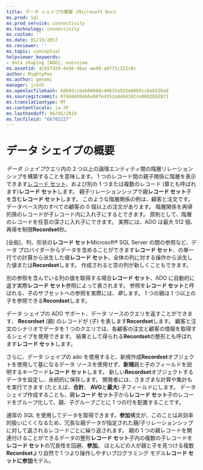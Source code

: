 ```yaml
---
title: データ シェイプの概要 |Microsoft Docs
ms.prod: sql
ms.prod_service: connectivity
ms.technology: connectivity
ms.custom: ''
ms.date: 01/19/2017
ms.reviewer: ''
ms.topic: conceptual
helpviewer_keywords:
- data shaping [ADO], overview
ms.assetid: 4cb5fd29-4e56-46ac-ae48-a6771c321c0c
author: MightyPen
ms.author: genemi
manager: jroth
ms.openlocfilehash: 6d693ccbeb06860cd4633a933e80b9ccbe6526a8
ms.sourcegitcommit: 074d44994b6e84fe4552ad4843d2ce0882b92871
ms.translationtype: MT
ms.contentlocale: ja-JP
ms.lasthandoff: 06/05/2019
ms.locfileid: "66702227"
---
```

# <a name="data-shaping-overview"></a>データ シェイプの概要
*データ シェイプ*クエリ内の 2 つ以上の論理エンティティ間の階層リレーションシップを構築することを意味します。 1 つのレコード間の親子関係に階層を表示できます[レコード セット](../../../ado/reference/ado-api/recordset-object-ado.md)、および別の 1 つまたは複数のレコード (章とも呼ばれます)**レコード セット**します。 親子リレーションシップで親**レコード セット**子を含む**レコード セット**します。 このような階層関係の例は、顧客と注文です。 データベース内のすべての顧客の 0 個以上の注文があります。 階層関係を再帰的孫のレコードが子レコード内に入れ子にするとできます。 原則として、階層のレコードを任意の深さに入れ子にできます。 実際には、ADO は最大 512 個、再帰を制限**Recordset**秒。  
  
 [全般]、列、形状の**レコード セット**Microsoft® SQL Server の間の参照など、データ プロバイダーからデータを含めることができます**レコード セット**、の単一行での計算から派生した値**レコード セット**、全体の列に対する操作から派生した値または**Recordset**します。 作成されると空の列が新しくこともできます。  
  
 別の参照を含んでいる列の値を取得する場合**レコード セット**、ADO に自動的に返す実際**レコード セット**参照によって表されます。 参照を**レコード セット**と呼ばれる、子のサブセットへの参照を実際には、*章*します。 1 つの親は 1 つ以上の子を参照できる**Recordset**します。  
  
 データ シェイプの ADO サポート、データ ソースのクエリを返すことができます、 **Recordset** (親) のレコードが (子) を表します**Recordset**します。 顧客と注文のシナリオでデータを 1 つのクエリでは、各顧客の注文と顧客の情報を取得するシェイプを使用できます。 結果として得られる**Recordset**の整形とも呼ばれます**レコード セット**します。  
  
 さらに、データ シェイプの ado を使用すると、新規作成**Recordset**オブジェクトを使用して基になるデータ ソースを使用せず、**新規**親と子のフィールドを説明するキーワード**レコード セット**します。 新しい**Recordset**オブジェクトするデータを設定し、永続的に保存します。 開発者には、さまざまな計算や集計もを実行できます (たとえば、**合計**、 **AVG**と**最大**) 子フィールドにします。 データ シェイプ作成することも、親**レコード セット**子から**レコード セット**子のレコードをグループ化して、親、子グループごとに 1 つの行を配置することです。  
  
 通常の SQL を使用してデータを取得できます。**参加**構文が、このことは非効率的扱いにくくなるため、冗長な親データが指定された親/子リレーションシップに対して返されるレコードごとに繰り返されます。 親の 1 つの親レコードを関連付けることができるデータの整形**レコード セット**子内の複数の子レコードを**レコード セット**の冗長性を回避、**参加**。 ほとんどの人が親と子を見つける複数**Recordset**より自然で 1 つより操作しやすいプログラミング モデル**レコード セットに参加**モデル。
